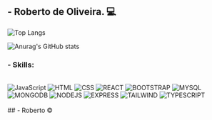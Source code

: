 ## - Roberto de Oliveira. 💻

![Top Langs](https://github-readme-stats.vercel.app/api/top-langs/?username=Popotomimi&hide=html)

![Anurag's GitHub stats](https://github-readme-stats.vercel.app/api?username=Popotomimi&show_icons=true&theme=dark)

### - Skills:

<div style="display: inline_block"><br/>
    <img aling="center" alt="JavaScript" src="https://img.shields.io/badge/JavaScript-F7DF1E?style=for-the-badge&logo=javascript&logoColor=black" />
    <img aling="center" alt="HTML" src="https://img.shields.io/badge/HTML5-E34F26?style=for-the-badge&logo=html5&logoColor=white" />
    <img aling="center" alt="CSS" src="https://img.shields.io/badge/CSS3-1572B6?style=for-the-badge&logo=css3&logoColor=white" />
    <img aling="center" alt="REACT" src="https://img.shields.io/badge/React-20232A?style=for-the-badge&logo=react&logoColor=61DAFB" />
    <img aling="center" alt="BOOTSTRAP" src="https://img.shields.io/badge/Bootstrap-563D7C?style=for-the-badge&logo=bootstrap&logoColor=white" />
    <img aling="center" alt="MYSQL" src="https://img.shields.io/badge/MySQL-005C84?style=for-the-badge&logo=mysql&logoColor=white" />
    <img aling="center" alt="MONGODB" src="https://img.shields.io/badge/MongoDB-4EA94B?style=for-the-badge&logo=mongodb&logoColor=white" />
    <img aling="center" alt="NODEJS" src="https://img.shields.io/badge/Node.js-43853D?style=for-the-badge&logo=node.js&logoColor=white" />
    <img aling="center" alt="EXPRESS" src="https://img.shields.io/badge/Express.js-404D59?style=for-the-badge" />
    <img aling="center" alt="TAILWIND" src="https://img.shields.io/badge/Tailwind_CSS-38B2AC?style=for-the-badge&logo=tailwind-css&logoColor=white" />
    <img aling="center" alt="TYPESCRIPT" src="https://img.shields.io/badge/TypeScript-007ACC?style=for-the-badge&logo=typescript&logoColor=white" />
    
</div> <br/>

<footer>
  ## - Roberto &copy;
</footer>
